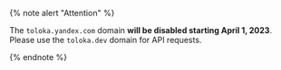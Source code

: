 {% note alert "Attention" %}

The `toloka.yandex.com` domain **will be disabled starting April 1, 2023**. Please use the `toloka.dev` domain for API requests.

{% endnote %}